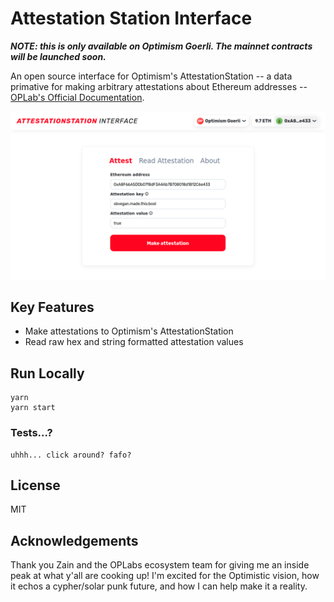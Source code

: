# Attestation Station Interface

**_NOTE: this is only available on Optimism Goerli. The mainnet contracts will be launched soon._**

An open source interface for Optimism's AttestationStation -- a data primative for making arbitrary attestations about Ethereum addresses -- [OPLab's Official Documentation](https://community.optimism.io/docs/governance/attestation-station/#).

![attestationstation-interface](./attestationstation-interface.png)

## Key Features

- Make attestations to Optimism's AttestationStation
- Read raw hex and string formatted attestation values

## Run Locally

```
yarn
yarn start
```

### Tests...?

```
uhhh... click around? fafo?
```

## License

MIT

## Acknowledgements

Thank you Zain and the OPLabs ecosystem team for giving me an inside peak at what y'all are cooking up! I'm excited for the Optimistic vision, how it echos a cypher/solar punk future, and how I can help make it a reality.
